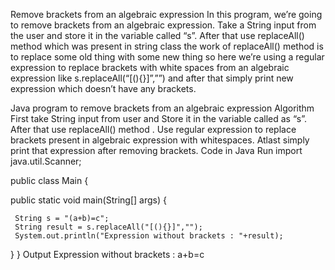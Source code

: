 Remove brackets from an algebraic expression
In this program, we’re going to remove brackets from an algebraic expression. Take a String input from the user and store it in the variable called “s”. After that use replaceAll() method which was present in string class the work of replaceAll() method is to replace some old thing with some new thing so here we’re using a regular expression to replace brackets with white spaces from an algebraic expression like s.replaceAll(“[(){}]”,””) and after that simply print new expression which doesn’t have any brackets.

Java program to remove brackets from an algebraic expression
Algorithm
First take String input from user and Store it in the variable called as “s”.
After that use replaceAll() method .
Use regular expression to replace brackets present in algebraic expression with whitespaces.
Atlast simply print that expression after removing brackets.
Code in Java
Run
import java.util.Scanner;

public class Main {

public static void main(String[] args) {
     
     String s = "(a+b)=c";
     String result = s.replaceAll("[(){}]","");
     System.out.println("Expression without brackets : "+result);
  }
}
Output
Expression without brackets : a+b=c

